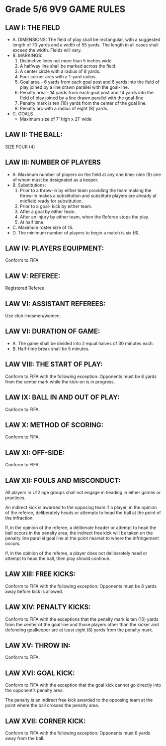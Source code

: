 # Grade 5/6 9V9 GAME RULES

## LAW I: THE FIELD

   * A. DIMENSIONS:
       The field of play shall be rectangular, with a suggested length of 70 yards and a width of 55 yards.
       The length in all cases shall exceed the width. Fields will vary.
   * B. MARKINGS:
      1. Distinctive lines not more than 5 inches wide.
      2. A halfway line shall be marked across the field.
      3. A center circle with a radius of 8 yards.
      4. Four corner arcs with a 1-yard radius.
      5. Goal area - 6 yards from each goal post and 6 yards into the field of play joined by a line drawn parallel with the goal-line.
      6. Penalty area - 14 yards from each goal post and 14 yards into the field of play joined by a line drawn parallel with the goal-line
      7. Penalty mark is ten (10) yards from the center of the goal line.
      8. Penalty arc with a radius of eight (8) yards.
   * C. GOALS
      * Maximum size of 7' high x 21' wide


## LAW II: THE BALL:
SIZE FOUR (4)

## LAW III: NUMBER OF PLAYERS

   * A. Maximum number of players on the field at any one time: nine (9) one of whom must be designated as a keeper.
   * B. Substitutions:
      1. Prior to a throw-in by either team providing the team making the throw-in makes a substitution and substitute players are already at midfield ready for substitution.
      2. Prior to a goal- kick by either team.
      3. After a goal by either team.
      4. After an injury by either team, when the Referee stops the play.
      5. At half time.
   * C. Maximum roster size of 16.
   * D. The minimum number of players to begin a match is six (6).

## LAW IV: PLAYERS EQUIPMENT:
Conform to FlFA

## LAW V: REFEREE:
Registered Referee

## LAW VI: ASSISTANT REFEREES:
Use club linesmen/women.

## LAW VI: DURATION OF GAME:

   * A. The game shall be divided into 2 equal halves of 30 minutes each.
   * B. Half-time break shall be 5 minutes.

## LAW VIII: THE START OF PLAY:
Conform to FIFA with the following exception: Opponents must be 8 yards from the center mark while the kick-on is in progress.

## LAW IX: BALL IN AND OUT OF PLAY:
Conform to FIFA.

## LAW X: METHOD OF SCORING:
Conform to FIFA.

## LAW XI: OFF-SIDE:
Conform to FIFA.

## LAW XII: FOULS AND MISCONDUCT:
All players in U12 age groups shall not engage in heading in either games or practices.

An indirect kick is awarded to the opposing team if a player, in the opinion of the referee, deliberately heads or attempts to head the ball at the point of the infraction.

If, in the opinion of the referee, a deliberate header or attempt to head the ball occurs in the penalty area, the indirect free kick will be taken on the penalty line parallel goal line at the point nearest to where the infringement occurs.

If, in the opinion of the referee, a player does not deliberately head or attempt to head the ball, then play should continue.

## LAW XIII: FREE KICKS:
Conform to FIFA with the following exception: Opponents must be 8 yards away before kick is allowed.

## LAW XIV: PENALTY KICKS:
Conform to FIFA with the exceptions that the penalty mark is ten (10) yards from the center of the goal line and those players other than the kicker and defending goalkeeper are at least eight (8) yards from the penalty mark.

## LAW XV: THROW IN:
Conform to FIFA.

## LAW XVI: GOAL KICK:
Conform to FIFA with the exception that the goal kick cannot go directly into the opponent’s penalty area.

The penalty is an indirect free kick awarded to the opposing team at the point where the ball crossed the penalty area.

## LAW XVII: CORNER KICK:
Conform to FIFA with the following exception: Opponents must 8 yards away from the ball.

